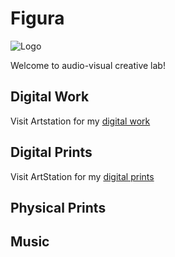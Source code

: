 
# Figura

![Logo](https://github.com/user-attachments/assets/fa469a3d-bc55-414f-871d-d5981220689d)

Welcome to audio-visual creative lab!

## Digital Work

Visit Artstation for my [digital work](https://www.artstation.com/figuraartlab/store?tab=digital_product)

## Digital Prints

Visit ArtStation for my [digital prints](https://www.artstation.com/figuraartlab/prints?print_type=art_poster)

## Physical Prints

## Music
